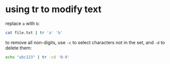 # using tr to modify text

replace `a` with `b`:

```bash
cat file.txt | tr 'a' 'b'
```

to remove all non-digits, use `-c` to select characters not in the set, and `-d` to delete them:

```bash
echo "abc123" | tr -cd '0-9'
```

